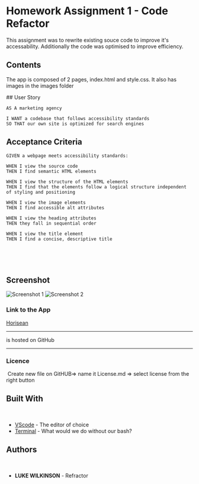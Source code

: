 # Homework Assignment 1 - Code Refactor 
This assignment was to rewrite existing souce code to improve it's accessability. Additionally the code was optimised to improve efficiency.
​
## Contents
<p>
The app is composed of 2 pages, index.html and style.css. It also has images in the images folder
</p>
​
## User Story
<p>
    
    AS A marketing agency

    I WANT a codebase that follows accessibility standards
    SO THAT our own site is optimized for search engines
</p>

## Acceptance Criteria 
<p>
    
    GIVEN a webpage meets accessibility standards:

    WHEN I view the source code
    THEN I find semantic HTML elements

    WHEN I view the structure of the HTML elements
    THEN I find that the elements follow a logical structure independent of styling and positioning

    WHEN I view the image elements
    THEN I find accessible alt attributes

    WHEN I view the heading attributes
    THEN they fall in sequential order

    WHEN I view the title element
    THEN I find a concise, descriptive title
</p>
​

​
## Screenshot
![Screenshot 1](https://github.com/DukeWilki/homework01/blob/assets/images/screenshot1.jpg)
![Screenshot 2](https://github.com/DukeWilki/homework01/blob/assets/images/screenshot2.jpg)


### Link to the App
<a href=".">Horisean</a><hr> is hosted on GitHub
<hr>

### Licence
​
Create new file on GitHUB=> name it License.md => select license from the right button
​

## Built With
​
* [VScode](https://code.visualstudio.com/) - The editor of choice
* [Terminal](https:///) - What would we do without our bash?
## Authors
​
* **LUKE WILKINSON** - Refractor
​
